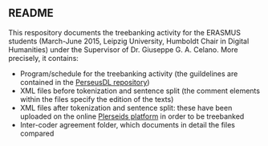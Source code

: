 ## README

This respository documents the treebanking activity for the ERASMUS students 
(March-June 2015, Leipzig University, Humboldt Chair in Digital Humanities) under the Supervisor of Dr. Giuseppe G. A. Celano. More precisely, it contains:

* Program/schedule for the treebanking activity (the guildelines are contained in the <a href="https://github.com/PerseusDL/treebank_data/tree/master/AGDT2/guidelines" target="_blank">PerseusDL repository</a>)
* XML files before tokenization and sentence split (the comment elements within the files specify the edition of the texts)
* XML files after tokenization and sentence split: these have been uploaded on the online <a href="http://sosol.perseids.org/sosol/" target="_blank">Plerseids platform</a> in order to be treebanked
* Inter-coder agreement folder, which documents in detail the files compared
